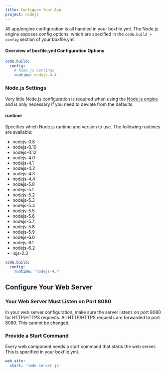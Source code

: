 ```yaml
---
title: Configure Your App
project: nodejs
---
```


All app/engine configuration is all handled in your boxfile.yml. The Node.js engine exposes config options, which are specified in the `code.build > config` section of your boxfile.yml.

#### Overview of boxfile.yml Configuration Options
```yaml
code.build:
  config:
    # Node.js Settings
    runtime: nodejs-4.4
```

### Node.js Settings
Very little Node.js configuration is required when using the [Node.js engine](https://github.com/nanobox-io/nanobox-engine-nodejs) and is only necessary if you need to deviate from the defaults.

#### runtime
Specifies which Node.js runtime and version to use. The following runtimes are available:

- nodejs-0.8
- nodejs-0.10
- nodejs-0.12
- nodejs-4.0
- nodejs-4.1
- nodejs-4.2
- nodejs-4.3
- nodejs-4.4
- nodejs-5.0
- nodejs-5.1
- nodejs-5.2
- nodejs-5.3
- nodejs-5.4
- nodejs-5.5
- nodejs-5.6
- nodejs-5.7
- nodejs-5.8
- nodejs-5.9
- nodejs-6.0
- nodejs-6.1
- nodejs-6.2
- iojs-2.3

```yaml
code.build:
  config:
    runtime: 'nodejs-4.4'
```


## Configure Your Web Server

### Your Web Server Must Listen on Port 8080
In your web server configuration, make sure the server listens on port 8080 for HTTP/HTTPS requests. All HTTP/HTTPS requests are forwarded to port 8080. This cannot be changed.

### Provide a Start Command
Every web component needs a start command that starts the web server. This is specified in your boxfile.yml.

```yaml
web.site:
  start: 'node server.js'
```
